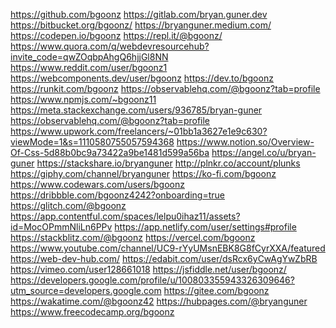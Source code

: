 https://github.com/bgoonz https://gitlab.com/bryan.guner.dev https://bitbucket.org/bgoonz/ https://bryanguner.medium.com/ https://codepen.io/bgoonz https://repl.it/@bgoonz/ https://www.quora.com/q/webdevresourcehub?invite_code=qwZOqbpAhgQ6hjjGl8NN https://www.reddit.com/user/bgoonz1 https://webcomponents.dev/user/bgoonz https://dev.to/bgoonz https://runkit.com/bgoonz https://observablehq.com/@bgoonz?tab=profile https://www.npmjs.com/~bgoonz11 https://meta.stackexchange.com/users/936785/bryan-guner https://observablehq.com/@bgoonz?tab=profile https://www.upwork.com/freelancers/~01bb1a3627e1e9c630?viewMode=1&s=1110580755057594368 https://www.notion.so/Overview-Of-Css-5d88b0bc9a73422a9be1481d599a56ba https://angel.co/u/bryan-guner https://stackshare.io/bryanguner http://plnkr.co/account/plunks https://giphy.com/channel/bryanguner https://ko-fi.com/bgoonz https://www.codewars.com/users/bgoonz https://dribbble.com/bgoonz4242?onboarding=true https://glitch.com/@bgoonz https://app.contentful.com/spaces/lelpu0ihaz11/assets?id=MocOPmmNliLn6PPv https://app.netlify.com/user/settings#profile https://stackblitz.com/@bgoonz https://vercel.com/bgoonz https://www.youtube.com/channel/UC9-rYyUMsnEBK8G8fCyrXXA/featured https://web-dev-hub.com/ https://edabit.com/user/dsRcx6yCwAgYwZbRB https://vimeo.com/user128661018 https://jsfiddle.net/user/bgoonz/ https://developers.google.com/profile/u/100803355943326309646?utm_source=developers.google.com https://gitee.com/bgoonz https://wakatime.com/@bgoonz42 https://hubpages.com/@bryanguner https://www.freecodecamp.org/bgoonz
